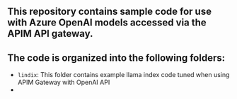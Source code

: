 ## This repository contains sample code for use with Azure OpenAI models accessed via the APIM API gateway.

## The code is organized into the following folders:

- `lindix`: This folder contains example llama index code tuned when using APIM Gateway with OpenAI API
-
